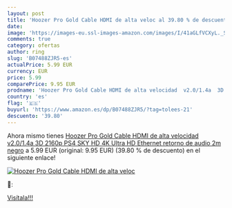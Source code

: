 ```yaml
---
layout: post
title: 'Hoozer Pro Gold Cable HDMI de alta veloc al 39.80 % de descuento'
date: 
image: 'https://images-eu.ssl-images-amazon.com/images/I/41aGLfVCXyL._SL200_.jpg'
comments: true
category: ofertas
author: ring
slug: 'B07488ZJR5-es'
actualPrice: 5.99 EUR
currency: EUR
price: 5.99
comparePrice: 9.95 EUR
prodname: 'Hoozer Pro Gold Cable HDMI de alta velocidad  v2.0/1.4a  3D  2160p  PS4  SKY  HD  4K  Ultra HD  Ethernet  retorno de audio  2m  negro'
country: 'es'
flag: '🇪🇸'
buyurl: 'https://www.amazon.es/dp/B07488ZJR5/?tag=tolees-21'
descuento: '39.80'
---
```


Ahora mismo tienes [Hoozer Pro Gold Cable HDMI de alta velocidad  v2.0/1.4a  3D  2160p  PS4  SKY  HD  4K  Ultra HD  Ethernet  retorno de audio  2m  negro](https://www.amazon.es/dp/B07488ZJR5/?tag=tolees-21) a 5.99 EUR (original: 9.95 EUR) (39.80 %  de descuento) en el siguiente enlace!

[![Hoozer Pro Gold Cable HDMI de alta veloc](https://images-eu.ssl-images-amazon.com/images/I/41aGLfVCXyL._SL200_.jpg)](https://www.amazon.es/dp/B07488ZJR5/?tag=tolees-21)

🔎:


[Visítala!!!](https://www.amazon.es/dp/B07488ZJR5/?tag=tolees-21)
